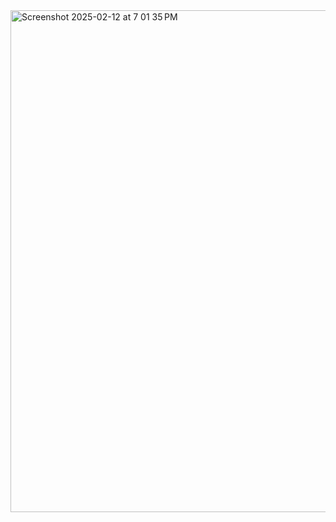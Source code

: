 
<img width="803" alt="Screenshot 2025-02-12 at 7 01 35 PM" src="https://github.com/user-attachments/assets/0ed42afd-0a84-4c67-ac2a-c03d70052f40" />

